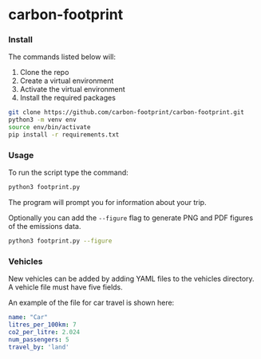 # carbon-footprint

### Install

The commands listed below will:
1. Clone the repo
2. Create a virtual environment
3. Activate the virtual environment
4. Install the required packages

```bash
git clone https://github.com/carbon-footprint/carbon-footprint.git
python3 -m venv env
source env/bin/activate
pip install -r requirements.txt
```


### Usage

To run the script type the command:
```bash
python3 footprint.py
```
The program will prompt you for information about your trip.

Optionally you can add the `--figure` flag to generate PNG and PDF figures of the emissions data.
```bash
python3 footprint.py --figure
```


### Vehicles

New vehicles can be added by adding YAML files to the vehicles directory.
A vehicle file must have five fields. 

An example of the file for car travel is shown here:
```yaml
name: "Car"
litres_per_100km: 7
co2_per_litre: 2.024
num_passengers: 5
travel_by: 'land'
```

